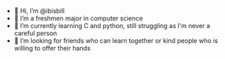 - 👋 Hi, I’m @ibisbill
- 👀 I’m a freshmen major in computer science
- 🌱 I’m currently learning C and python, still struggling as I'm never a careful person
- 💞️ I’m looking for friends who can learn together or kind people who is willing to offer their hands

<!---
ibisbill/ibisbill is a ✨ special ✨ repository because its `README.md` (this file) appears on your GitHub profile.
You can click the Preview link to take a look at your changes.
--->
